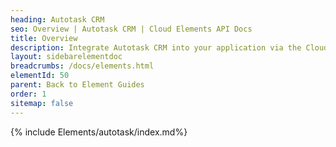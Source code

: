 ```yaml
---
heading: Autotask CRM
seo: Overview | Autotask CRM | Cloud Elements API Docs
title: Overview
description: Integrate Autotask CRM into your application via the Cloud Elements APIs.
layout: sidebarelementdoc
breadcrumbs: /docs/elements.html
elementId: 50
parent: Back to Element Guides
order: 1
sitemap: false
---
```


{% include Elements/autotask/index.md%}
